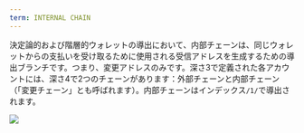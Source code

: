 ```yaml
---
term: INTERNAL CHAIN
---
```


決定論的および階層的ウォレットの導出において、内部チェーンは、同じウォレットからの支払いを受け取るために使用される受信アドレスを生成するための導出ブランチです。つまり、変更アドレスのみです。深さ3で定義された各アカウントには、深さ4で2つのチェーンがあります：外部チェーンと内部チェーン（「変更チェーン」とも呼ばれます）。内部チェーンはインデックス`/1/`で導出されます。

![](../../dictionnaire/assets/22.png)